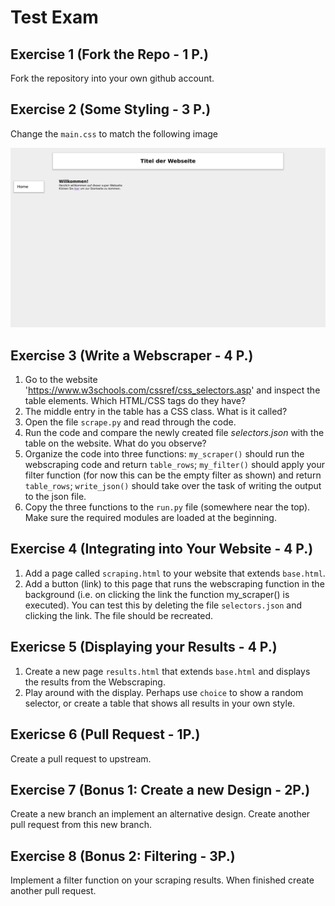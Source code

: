 # Test Exam

## Exercise 1 (Fork the Repo - 1 P.)

Fork the repository into your own github account.

## Exercise 2 (Some Styling - 3 P.)

Change the `main.css` to match the following image

![index.png](index.png)

## Exercise 3 (Write a Webscraper - 4 P.)

1. Go to the website 'https://www.w3schools.com/cssref/css_selectors.asp' and inspect the table elements. Which HTML/CSS tags do they have?
2. The middle entry in the table has a CSS class. What is it called?
3. Open the file `scrape.py` and read through the code.
3. Run the code and compare the newly created file *selectors.json* with the table on the website. What do you observe?
4. Organize the code into three functions: `my_scraper()` should run the webscraping code and return `table_rows`; `my_filter()` should apply your filter function (for now this can be the empty filter as shown) and return `table_rows`; `write_json()` should take over the task of writing the output to the json file.
5. Copy the three functions to the `run.py` file (somewhere near the top). Make sure the required modules are loaded at the beginning.


## Exercise 4 (Integrating into Your Website - 4 P.)

1. Add a page called `scraping.html` to your website that extends `base.html`.
1. Add a button (link) to this page that runs the webscraping function in the background (i.e. on  clicking the link the function my_scraper() is executed). You can test this by deleting the file `selectors.json` and clicking the link. The file should be recreated.


## Exericse 5 (Displaying your Results - 4 P.)

1. Create a new page `results.html` that extends `base.html` and displays the results from the
Webscraping.
1. Play around with the display. Perhaps use `choice` to show a random selector, or create a table that shows all results in your own style.


## Exericse 6 (Pull Request - 1P.)

Create a pull request to upstream.

## Exercise 7 (Bonus 1: Create a new Design - 2P.)

Create a new branch an implement an alternative design. Create another pull
request from this new branch.

## Exercise 8 (Bonus 2: Filtering - 3P.)
Implement a filter function on your scraping results. When finished create another pull request.
